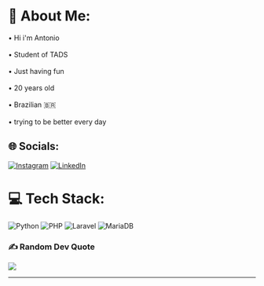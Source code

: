 # 💫 About Me:
• Hi i'm Antonio<br><br>• Student of TADS  <br><br>• Just having fun <br><br>• 20 years old   <br><br>• Brazilian 🇧🇷 <br><br>• trying to be better every day   <br>


## 🌐 Socials:
[![Instagram](https://img.shields.io/badge/Instagram-%23E4405F.svg?logo=Instagram&logoColor=white)](https://instagram.com/antonio_neto045) [![LinkedIn](https://img.shields.io/badge/LinkedIn-%230077B5.svg?logo=linkedin&logoColor=white)](https://linkedin.com/in/antonio-diogenes-625b84248) 

# 💻 Tech Stack:
![Python](https://img.shields.io/badge/python-3670A0?style=for-the-badge&logo=python&logoColor=ffdd54) ![PHP](https://img.shields.io/badge/php-%23777BB4.svg?style=for-the-badge&logo=php&logoColor=white)  ![Laravel](https://img.shields.io/badge/laravel-%23FF2D20.svg?style=for-the-badge&logo=laravel&logoColor=white) ![MariaDB](https://img.shields.io/badge/MariaDB-003545?style=for-the-badge&logo=mariadb&logoColor=white)


### ✍️ Random Dev Quote
![](https://quotes-github-readme.vercel.app/api?type=horizontal&theme=merko)


---


<!-- Proudly created with GPRM ( https://gprm.itsvg.in ) -->
